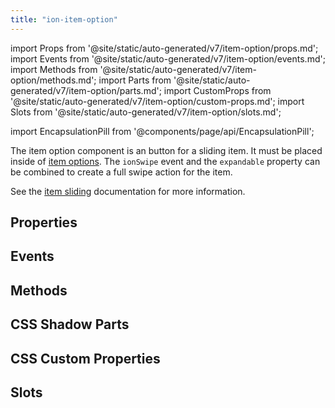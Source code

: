 ```yaml
---
title: "ion-item-option"
---
```

import Props from '@site/static/auto-generated/v7/item-option/props.md';
import Events from '@site/static/auto-generated/v7/item-option/events.md';
import Methods from '@site/static/auto-generated/v7/item-option/methods.md';
import Parts from '@site/static/auto-generated/v7/item-option/parts.md';
import CustomProps from '@site/static/auto-generated/v7/item-option/custom-props.md';
import Slots from '@site/static/auto-generated/v7/item-option/slots.md';

<head>
  <title>ion-item-options: Option Button Components for Ionic Apps</title>
  <meta name="description" content="ion-item-option is the option button for an ion-item-sliding and must be placed inside of an <ion-item-options>. Read to learn more about properties." />
</head>

import EncapsulationPill from '@components/page/api/EncapsulationPill';

<EncapsulationPill type="shadow" />


The item option component is an button for a sliding item. It must be placed inside of [item options](./item-options). The `ionSwipe` event and the `expandable` property can be combined to create a full swipe action for the item.

See the [item sliding](./item-sliding) documentation for more information.


## Properties
<Props />

## Events
<Events />

## Methods
<Methods />

## CSS Shadow Parts
<Parts />

## CSS Custom Properties
<CustomProps />

## Slots
<Slots />
